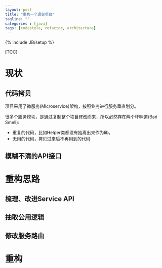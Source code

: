 ```yaml
---
layout: post
title: "重构一个遗留项目"
tagline: ""
categories : [java]
tags: [codestyle, refactor, architecture]
---
```

{% include JB/setup %}

[TOC]

# 现状

## 代码拷贝

项目采用了微服务(Microservice)架构，按照业务进行服务垂直划分。

很多个服务模块，是通过复制整个项目修改而来，所以必然存在两个坏味道(Bad Smell):

- 重复的代码，比如Helper类都没有抽离出来作为lib，
- 无用的代码，拷贝过来后不再用到的代码

## 模糊不清的API接口



# 重构思路

## 梳理、改进Service API

## 抽取公用逻辑

## 修改服务路由

# 重构